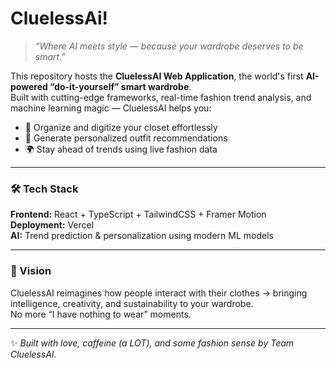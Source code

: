 
  # CluelessAi!

> *“Where AI meets style — because your wardrobe deserves to be smart.”*

This repository hosts the **CluelessAI Web Application**, the world's first **AI-powered “do-it-yourself” smart wardrobe**.  
Built with cutting-edge frameworks, real-time fashion trend analysis, and machine learning magic — CluelessAI helps you:
- 🧠 Organize and digitize your closet effortlessly  
- 👕 Generate personalized outfit recommendations  
- 🌍 Stay ahead of trends using live fashion data  

---

### 🛠️ Tech Stack
**Frontend:** React + TypeScript + TailwindCSS + Framer Motion  
**Deployment:** Vercel  
**AI:** Trend prediction & personalization using modern ML models  

---

### 🚀 Vision
CluelessAI reimagines how people interact with their clothes -> bringing intelligence, creativity, and sustainability to your wardrobe.  
No more “I have nothing to wear” moments.

---

✨ *Built with love, caffeine (a LOT), and some fashion sense by Team CluelessAI.*

